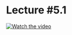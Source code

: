 # Lecture #5.1

[![Watch the video](https://img.youtube.com/vi/ypr3W8YbaH8/0.jpg)](https://www.youtube.com/watch?v=ypr3W8YbaH8&list=PLoROMvodv4rPzLcXBhbCFt8ahPrQGFSmN&index=19)
